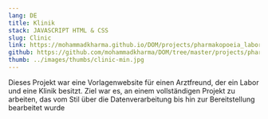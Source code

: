 ```yaml
---
lang: DE
title: Klinik
stack: JAVASCRIPT HTML & CSS
slug: Clinic
link: https://mohammadkharma.github.io/DOM/projects/pharmakopoeia_laboratories/
github: https://github.com/mohammadkharma/DOM/tree/master/projects/pharmakopoeia_laboratories
thumb: ../images/thumbs/clinic-min.jpg
---
```


Dieses Projekt war eine Vorlagenwebsite für einen Arztfreund, der ein Labor und eine Klinik besitzt. Ziel war es, an einem vollständigen Projekt zu arbeiten, das vom Stil über die Datenverarbeitung bis hin zur Bereitstellung bearbeitet wurde

